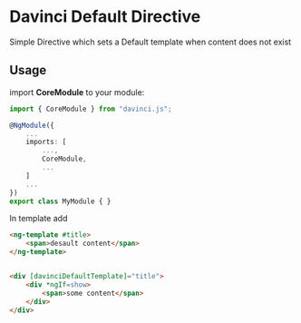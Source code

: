 # Davinci Default Directive

Simple Directive which sets a Default template when content does not exist

## Usage

import **CoreModule** to your module:

```ts
import { CoreModule } from "davinci.js";

@NgModule({
    ...
    imports: [
        ...,
        CoreModule,
        ...
    ]
    ...
})
export class MyModule { }
```

In template add

```html
<ng-template #title>
    <span>desault content</span>
</ng-template>


<div [davinciDefaultTemplate]="title">
    <div *ngIf=show>
        <span>some content</span>
    </div>
</div>
```